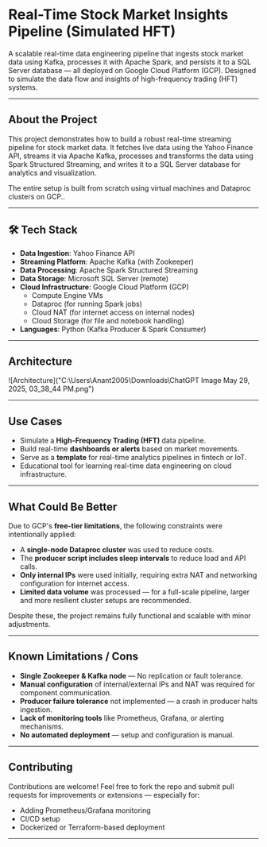 #  Real-Time Stock Market Insights Pipeline (Simulated HFT)

A scalable real-time data engineering pipeline that ingests stock market data using Kafka, processes it with Apache Spark, and persists it to a SQL Server database — all deployed on Google Cloud Platform (GCP). Designed to simulate the data flow and insights of high-frequency trading (HFT) systems.

---

##  About the Project

This project demonstrates how to build a robust real-time streaming pipeline for stock market data. It fetches live data using the Yahoo Finance API, streams it via Apache Kafka, processes and transforms the data using Spark Structured Streaming, and writes it to a SQL Server database for analytics and visualization.

The entire setup is built from scratch using virtual machines and Dataproc clusters on GCP..

---

## 🛠️ Tech Stack

- **Data Ingestion**: Yahoo Finance API
- **Streaming Platform**: Apache Kafka (with Zookeeper)
- **Data Processing**: Apache Spark Structured Streaming
- **Data Storage**: Microsoft SQL Server (remote)
- **Cloud Infrastructure**: Google Cloud Platform (GCP)
  - Compute Engine VMs
  - Dataproc (for running Spark jobs)
  - Cloud NAT (for internet access on internal nodes)
  - Cloud Storage (for file and notebook handling)
- **Languages**: Python (Kafka Producer & Spark Consumer)

---

##  Architecture

![Architecture]("C:\Users\Anant2005\Downloads\ChatGPT Image May 29, 2025, 03_38_44 PM.png")

---

##  Use Cases

- Simulate a **High-Frequency Trading (HFT)** data pipeline.
- Build real-time **dashboards or alerts** based on market movements.
- Serve as a **template** for real-time analytics pipelines in fintech or IoT.
- Educational tool for learning real-time data engineering on cloud infrastructure.

---

##  What Could Be Better

Due to GCP's **free-tier limitations**, the following constraints were intentionally applied:

- A **single-node Dataproc cluster** was used to reduce costs.
- The **producer script includes sleep intervals** to reduce load and API calls.
- **Only internal IPs** were used initially, requiring extra NAT and networking configuration for internet access.
- **Limited data volume** was processed — for a full-scale pipeline, larger and more resilient cluster setups are recommended.

Despite these, the project remains fully functional and scalable with minor adjustments.

---

##  Known Limitations / Cons

- **Single Zookeeper & Kafka node** — No replication or fault tolerance.
- **Manual configuration** of internal/external IPs and NAT was required for component communication.
- **Producer failure tolerance** not implemented — a crash in producer halts ingestion.
- **Lack of monitoring tools** like Prometheus, Grafana, or alerting mechanisms.
- **No automated deployment** — setup and configuration is manual.

---

##  Contributing

Contributions are welcome! Feel free to fork the repo and submit pull requests for improvements or extensions — especially for:
- Adding Prometheus/Grafana monitoring
- CI/CD setup
- Dockerized or Terraform-based deployment

---



